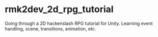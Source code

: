 # rmk2dev_2d_rpg_tutorial
Going through a 2D hackenslash RPG tutorial for Unity. Learning event handling, scene, transitions, animation, etc.
